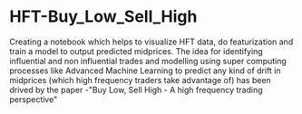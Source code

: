 # HFT-Buy_Low_Sell_High
Creating a notebook which helps to visualize HFT data, do featurization and train a model to output predicted midprices. The idea for identifying influential and non influential trades and modelling using super computing processes like Advanced Machine Learning to predict any kind of drift in midprices (which high frequency traders take advantage of) has been drived by the paper -"Buy Low, Sell High - A high frequency trading perspective"
